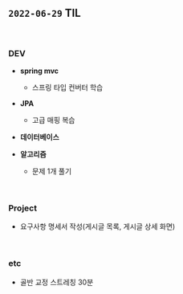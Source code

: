 ## `2022-06-29` TIL

<br>

### DEV
+ **spring mvc**
  + 스프링 타입 컨버터 학습
+ **JPA**
  + 고급 매핑 복습
+ **데이터베이스**
  
+ **알고리즘**
  + 문제 1개 풀기

<br>

### Project
+ 요구사항 명세서 작성(게시글 목록, 게시글 상세 화면)

<br>

### etc
+ 골반 교정 스트레칭 30분